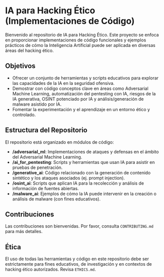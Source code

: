 # IA para Hacking Ético (Implementaciones de Código)

Bienvenido al repositorio de IA para Hacking Ético. Este proyecto se enfoca en proporcionar implementaciones de código funcionales y ejemplos prácticos de cómo la Inteligencia Artificial puede ser aplicada en diversas áreas del hacking ético.

## Objetivos

*   Ofrecer un conjunto de herramientas y scripts educativos para explorar las capacidades de la IA en la seguridad ofensiva.
*   Demostrar con código conceptos clave en áreas como Adversarial Machine Learning, automatización del pentesting con IA, riesgos de la IA generativa, OSINT potenciado por IA y análisis/generación de malware asistido por IA.
*   Fomentar la experimentación y el aprendizaje en un entorno ético y controlado.

## Estructura del Repositorio

El repositorio está organizado en módulos de código:

*   **/adversarial_ml**: Implementaciones de ataques y defensas en el ámbito del Adversarial Machine Learning.
*   **/ai_for_pentesting**: Scripts y herramientas que usan IA para asistir en pruebas de penetración.
*   **/generative_ai**: Código relacionado con la generación de contenido sintético y los ataques asociados (ej. prompt injection).
*   **/osint_ai**: Scripts que aplican IA para la recolección y análisis de información de fuentes abiertas.
*   **/malware_ai**: Ejemplos de cómo la IA puede intervenir en la creación o análisis de malware (con fines educativos).

## Contribuciones

Las contribuciones son bienvenidas. Por favor, consulta `CONTRIBUTING.md` para más detalles.

## Ética

El uso de todas las herramientas y código en este repositorio debe ser estrictamente para fines educativos, de investigación y en contextos de hacking ético autorizados. Revisa `ETHICS.md`.
